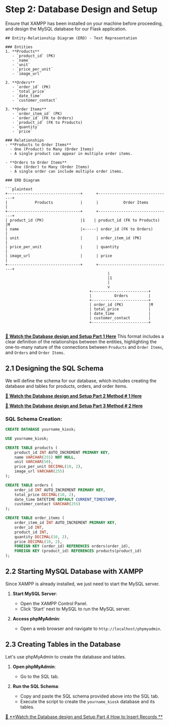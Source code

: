 # Step 2: Database Design and Setup

Ensure that XAMPP has been installed on your machine before proceeding, and design the MySQL database for our Flask application.


```
## Entity-Relationship Diagram (ERD) - Text Representation

### Entities
1. **Products**
   - `product_id` (PK)
   - `name`
   - `unit`
   - `price_per_unit`
   - `image_url`

2. **Orders**
   - `order_id` (PK)
   - `total_price`
   - `date_time`
   - `customer_contact`

3. **Order Items**
   - `order_item_id` (PK)
   - `order_id` (FK to Orders)
   - `product_id` (FK to Products)
   - `quantity`
   - `price`

### Relationships
- **Products to Order Items**
  - One (Product) to Many (Order Items)
  - A single product can appear in multiple order items.

- **Orders to Order Items**
  - One (Order) to Many (Order Items)
  - A single order can include multiple order items.

### ERD Diagram

```plaintext
+--------------------------------+      +--------------------------------+
|            Products            |      |           Order Items          |
+--------------------------------+      +--------------------------------+
| product_id (PK)                |1    | product_id (FK to Products)    |M
| name                           |<-----| order_id (FK to Orders)        |
| unit                           |      | order_item_id (PK)             |
| price_per_unit                 |      | quantity                       |
| image_url                      |      | price                          |
+--------------------------------+      +--------------------------------+
                                             |
                                             |1
                                             |
                                             v
                                     +-------------------------+
                                     |          Orders         |
                                     +-------------------------+
                                     | order_id (PK)           |M
                                     | total_price             |
                                     | date_time               |
                                     | customer_contact        |
                                     +-------------------------+


```
[🎥 **Watch the Database design and Setup Part 1 Here**](http://tinyurl.com/bdswtt8n)
This format includes a clear definition of the relationships between the entities, highlighting the one-to-many nature of the connections between `Products` and `Order Items`, and `Orders` and `Order Items`.
## 2.1 Designing the SQL Schema
We will define the schema for our database, which includes creating the database and tables for products, orders, and order items.

[🎥 **Watch the Database design and Setup Part 2 Method # 1 Here**](http://tinyurl.com/4vnr4xe2)


[🎥 **Watch the Database design and Setup Part 3 Method # 2 Here**](http://tinyurl.com/563yme7w)
### SQL Schema Creation:

```sql
CREATE DATABASE yourname_kiosk;

USE yourname_kiosk;

CREATE TABLE products (
    product_id INT AUTO_INCREMENT PRIMARY KEY,
    name VARCHAR(255) NOT NULL,
    unit VARCHAR(50),
    price_per_unit DECIMAL(10, 2),
    image_url VARCHAR(255)
);

CREATE TABLE orders (
    order_id INT AUTO_INCREMENT PRIMARY KEY,
    total_price DECIMAL(10, 2),
    date_time DATETIME DEFAULT CURRENT_TIMESTAMP,
    customer_contact VARCHAR(255)
);

CREATE TABLE order_items (
    order_item_id INT AUTO_INCREMENT PRIMARY KEY,
    order_id INT,
    product_id INT,
    quantity DECIMAL(10, 2),
    price DECIMAL(10, 2),
    FOREIGN KEY (order_id) REFERENCES orders(order_id),
    FOREIGN KEY (product_id) REFERENCES products(product_id)
);
```

## 2.2 Starting MySQL Database with XAMPP
Since XAMPP is already installed, we just need to start the MySQL server.

1. **Start MySQL Server**:
   - Open the XAMPP Control Panel.
   - Click 'Start' next to MySQL to run the MySQL server.

2. **Access phpMyAdmin**:
   - Open a web browser and navigate to `http://localhost/phpmyadmin`.

## 2.3 Creating Tables in the Database
Let's use phpMyAdmin to create the database and tables.

1. **Open phpMyAdmin**:
   - Go to the SQL tab.

2. **Run the SQL Schema**:
   - Copy and paste the SQL schema provided above into the SQL tab.
   - Execute the script to create the `yourname_kiosk` database and its tables.

[🎥 **Watch the Database design and Setup Part 4 How to Insert Records **](http://tinyurl.com/269uvr7y)
